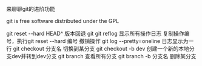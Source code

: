 来聊聊git的进阶功能

git is free software distributed under the GPL

git reset --hard HEAD^ 版本回退
git 
git reflog 显示所有操作日志
复制操作编号，执行git reset --hard 编号  撤销操作
git log --pretty=oneline 日志显示为一行
git checkout 分支名 切换到某分支
git checkout -b dev 创建一个新的本地分支dev并转到dev分支
git branch 查看所有分支
git branch -b 分支名 删除某分支